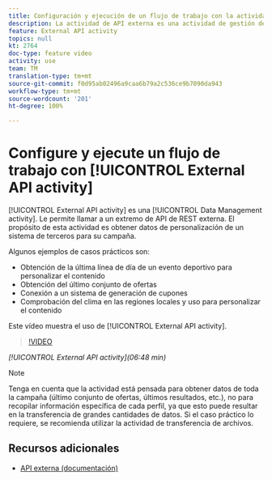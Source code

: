 ```yaml
---
title: Configuración y ejecución de un flujo de trabajo con la actividad de API externa
description: La actividad de API externa es una actividad de gestión de datos. Le permite llamar a un extremo de API de REST externa. El propósito de esta actividad es obtener datos de personalización de un sistema de terceros para su campaña.
feature: External API activity
topics: null
kt: 2764
doc-type: feature video
activity: use
team: TM
translation-type: tm+mt
source-git-commit: f0d95ab02496a9caa6b79a2c536ce9b7090da943
workflow-type: tm+mt
source-wordcount: '201'
ht-degree: 100%

---
```



# Configure y ejecute un flujo de trabajo con [!UICONTROL External API activity]

[!UICONTROL External API activity] es una [!UICONTROL Data Management activity]. Le permite llamar a un extremo de API de REST externa. El propósito de esta actividad es obtener datos de personalización de un sistema de terceros para su campaña.

Algunos ejemplos de casos prácticos son:

* Obtención de la última línea de día de un evento deportivo para personalizar el contenido
* Obtención del último conjunto de ofertas
* Conexión a un sistema de generación de cupones
* Comprobación del clima en las regiones locales y uso para personalizar el contenido

Este vídeo muestra el uso de [!UICONTROL External API activity].

>[!VIDEO](https://video.tv.adobe.com/v/28200/?quality=12)

*[!UICONTROL External API activity](06:48 min)*

>[!NOTE]
>
>Tenga en cuenta que la actividad está pensada para obtener datos de toda la campaña (último conjunto de ofertas, últimos resultados, etc.), no para recopilar información específica de cada perfil, ya que esto puede resultar en la transferencia de grandes cantidades de datos. Si el caso práctico lo requiere, se recomienda utilizar la actividad de transferencia de archivos.

## Recursos adicionales

* [API externa (documentación)](https://docs.adobe.com/content/help/es-ES/campaign-standard/using/managing-processes-and-data/data-management-activities/external-api.html)

